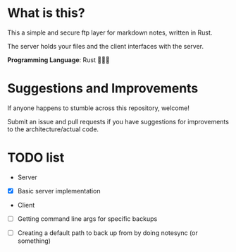# What is this?
This a simple and secure ftp layer for markdown notes, written in Rust.

The server holds your files and the client interfaces with the server.

**Programming Language**: Rust 🦀🦀🦀

# Suggestions and Improvements
If anyone happens to stumble across this repository, welcome! 

Submit an issue and pull requests if you have suggestions for improvements to the architecture/actual code. 

# TODO list

* Server
- [x] Basic server implementation
* Client
- [ ] Getting command line args for specific backups
- [ ] Creating a default path to back up from by doing notesync (or something)

